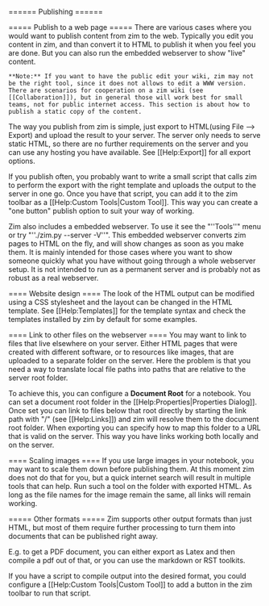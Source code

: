 ====== Publishing ======


===== Publish to a web page =====
There are various cases where you would want to publish content from zim to the web. Typically you edit you content in zim, and than convert it to HTML to publish it when you feel you are done. But you can also run the embedded webserver to show "live" content.

	**Note:** If you want to have the public edit your wiki, zim may not be the right tool, since it does not allows to edit a WWW version. There are scenarios for cooperation on a zim wiki (see [[Collaboration]]), but in general those will work best for small teams, not for public internet access. This section is about how to publish a static copy of the content.

The way you publish from zim is simple, just export to HTML(using File --> Export) and upload the result to your server. The server only needs to serve static HTML, so there are no further requirements on the server and you can use any hosting you have available. See [[Help:Export]] for all export options.

If you publish often, you probably want to write a small script that calls zim to perform the export with the right template and uploads the output to the server in one go. Once you have that script, you can add it to the zim toolbar as a [[Help:Custom Tools|Custom Tool]]. This way you can create a "one button" publish option to suit your way of working.

Zim also includes a embedded webserver. To use it see the "''Tools''" menu or try "''./zim.py --server -V''". This embedded webserver converts zim pages to HTML on the fly, and will show changes as soon as you make them. It is mainly intended for those cases where you want to show someone quickly what you have without going through a whole webserver setup. It is not intended to run as a permanent server and is probably not as robust as a real webserver.

==== Website design ====
The look of the HTML output can be modified using a CSS stylesheet and the layout can be changed in the HTML template. See [[Help:Templates]] for the template syntax and check the templates installed by zim by default for some examples.

==== Link to other files on the webserver ====
You may want to link to files that live elsewhere on your server. Either HTML pages that were created with different software, or to resources like images, that are uploaded to a separate folder on the server. Here the problem is that you need a way to translate local file paths into paths that are relative to the server root folder.

To achieve this, you can configure a **Document Root** for a notebook. You can set a document root folder in the [[Help:Properties|Properties Dialog]]. Once set you can link to files below that root directly by starting the link path with "/" (see [[Help:Links]]) and zim will resolve them to the document root folder. When exporting you can specify how to map this folder to a URL that is valid on the server. This way you have links working both locally and on the server.

==== Scaling images ====
If you use large images in your notebook, you may want to scale them down before publishing them. At this moment zim does not do that for you, but a quick internet search will result in multiple tools that can help. Run such a tool on the folder with exported HTML. As long as the file names for the image remain the same, all links will remain working.


===== Other formats =====
Zim supports other output formats than just HTML, but most of them require further processing to turn them into documents that can be published right away.

E.g. to get a PDF document, you can either export as Latex and then compile a pdf out of that, or you can use the markdown or RST toolkits.

If you have a script to compile output into the desired format, you could configure a [[Help:Custom Tools|Custom Tool]] to add a button in the zim toolbar to run that script.

